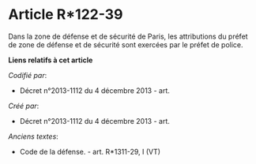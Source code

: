 # Article R*122-39

Dans la zone de défense et de sécurité de Paris, les attributions du préfet de zone de défense et de sécurité sont exercées
par le préfet de police.

**Liens relatifs à cet article**

_Codifié par_:

  - Décret n°2013-1112 du 4 décembre 2013 - art.

_Créé par_:

  - Décret n°2013-1112 du 4 décembre 2013 - art.

_Anciens textes_:

  - Code de la défense. - art. R*1311-29, I (VT)
